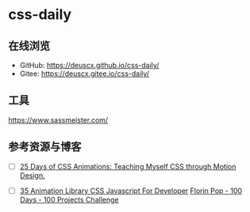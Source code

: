 # css-daily

## 在线浏览

- GitHub: https://deuscx.github.io/css-daily/
- Gitee: https://deuscx.gitee.io/css-daily/

## 工具

https://www.sassmeister.com/

## 参考资源与博客

- [ ] [25 Days of CSS Animations: Teaching Myself CSS through Motion Design.](https://dev.to/elisabethdiang/25-days-of-css-animations-teaching-myself-css-through-motion-design-4l10)

- [ ] [35 Animation Library CSS Javascript For Developer](https://dev.to/haycuoilennao19/35-animation-library-css-javascript-for-developer-2c61)
[Florin Pop - 100 Days - 100 Projects Challenge](https://www.florin-pop.com/blog/2019/09/100-days-100-projects/)